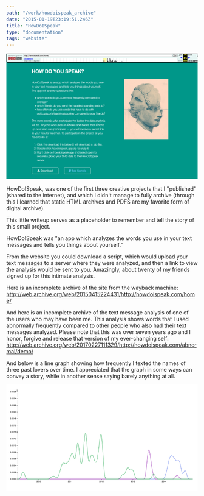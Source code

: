 ```yaml
---
path: "/work/howdoispeak_archive"
date: "2015-01-19T23:19:51.246Z"
title: "HowDoISpeak"
type: "documentation"
tags: "website"
---
```


![screenshot of howdoispeak website](img/howdoispeak.png)

HowDoISpeak, was one of the first three creative projects that I "published" (shared to the internet), 
and which I didn't manage to fully archive (through this I learned that static HTML archives and PDFS are my favorite form of digital archive). 

This little writeup serves as a placeholder to remember and tell the story of this small project. 

HowDoISpeak was "an app which analyzes the words you use in your text messages and tells you things about yourself."

From the website you could download a script, which would upload your text messages to a server where they were analyzed, 
and then a link to view the analysis would be sent to you. Amazingly, about twenty of my friends signed up for this intimate analysis. 

Here is an incomplete archive of the site from the wayback machine:
http://web.archive.org/web/20150415224431/http://howdoispeak.com/home/

And here is an incomplete archive of the text message analysis of one of the users who may have been me.
This analysis shows words that I used abnormally frequently compared to other people who also had their text messages analyzed. 
Please note that this was over seven years ago and I honor, forgive and release that version of my ever-changing self:
http://web.archive.org/web/20170227111329/http://howdoispeak.com/abnormal/demo/

And below is a line graph showing how frequently I texted the names of three past lovers over time. 
I appreciated that the graph in some ways can convey a story, while in another sense saying barely anything at all. 

![line graph with three curves](img/howdoispeak_graph.png)

